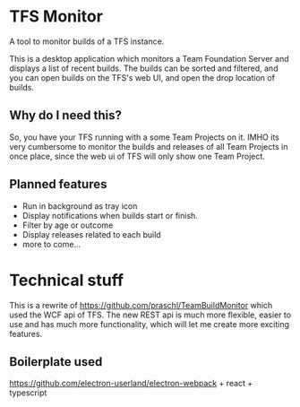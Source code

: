 # TFS Monitor
A tool to monitor builds of a TFS instance.

This is a desktop application which monitors a Team Foundation Server and displays a list of recent builds.
The builds can be sorted and filtered, and you can open builds on the TFS's web UI, and open the drop location of builds.

## Why do I need this?
So, you have your TFS running with a some Team Projects on it. IMHO its very cumbersome to monitor the builds and releases
of all Team Projects in once place, since the web ui of TFS will only show one Team Project.

## Planned features
- Run in background as tray icon
- Display notifications when builds start or finish.
- Filter by age or outcome
- Display releases related to each build
- more to come...

# Technical stuff
This is a rewrite of https://github.com/praschl/TeamBuildMonitor which used the WCF api of TFS. The new REST api is much more
flexible, easier to use and has much more functionality, which will let me create more exciting features.

## Boilerplate used
https://github.com/electron-userland/electron-webpack + react + typescript
